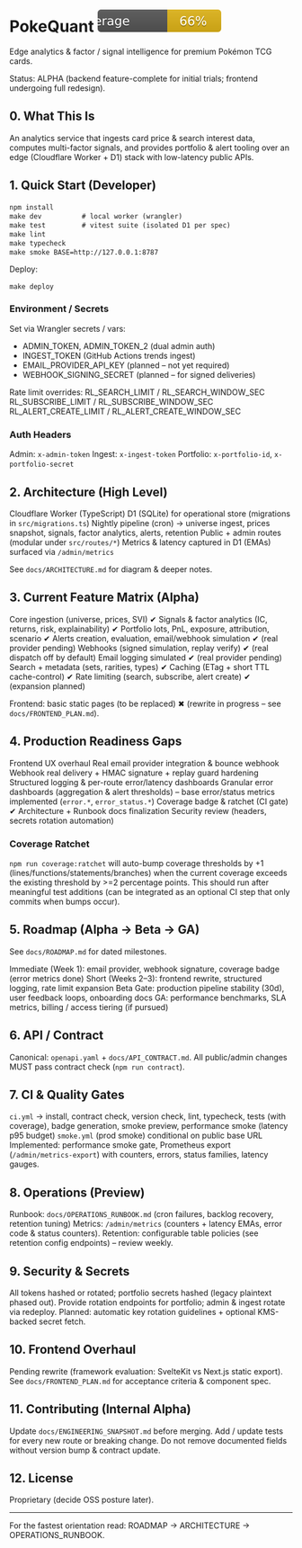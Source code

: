 # PokeQuant ![Coverage](public/coverage-badge.svg)

Edge analytics & factor / signal intelligence for premium Pokémon TCG cards.

Status: ALPHA (backend feature-complete for initial trials; frontend undergoing full redesign).

## 0. What This Is
An analytics service that ingests card price & search interest data, computes multi-factor signals, and provides portfolio & alert tooling over an edge (Cloudflare Worker + D1) stack with low-latency public APIs.

## 1. Quick Start (Developer)
```
npm install
make dev          # local worker (wrangler)
make test         # vitest suite (isolated D1 per spec)
make lint
make typecheck
make smoke BASE=http://127.0.0.1:8787
```
Deploy:
```
make deploy
```

### Environment / Secrets
Set via Wrangler secrets / vars:
- ADMIN_TOKEN, ADMIN_TOKEN_2 (dual admin auth)
- INGEST_TOKEN (GitHub Actions trends ingest)
- EMAIL_PROVIDER_API_KEY (planned – not yet required)
- WEBHOOK_SIGNING_SECRET (planned – for signed deliveries)

Rate limit overrides:
RL_SEARCH_LIMIT / RL_SEARCH_WINDOW_SEC
RL_SUBSCRIBE_LIMIT / RL_SUBSCRIBE_WINDOW_SEC
RL_ALERT_CREATE_LIMIT / RL_ALERT_CREATE_WINDOW_SEC

### Auth Headers
Admin: `x-admin-token`
Ingest: `x-ingest-token`
Portfolio: `x-portfolio-id`, `x-portfolio-secret`

## 2. Architecture (High Level)
Cloudflare Worker (TypeScript)
D1 (SQLite) for operational store (migrations in `src/migrations.ts`)
Nightly pipeline (cron) → universe ingest, prices snapshot, signals, factor analytics, alerts, retention
Public + admin routes (modular under `src/routes/*`)
Metrics & latency captured in D1 (EMAs) surfaced via `/admin/metrics`

See `docs/ARCHITECTURE.md` for diagram & deeper notes.

## 3. Current Feature Matrix (Alpha)
Core ingestion (universe, prices, SVI) ✔
Signals & factor analytics (IC, returns, risk, explainability) ✔
Portfolio lots, PnL, exposure, attribution, scenario ✔
Alerts creation, evaluation, email/webhook simulation ✔ (real provider pending)
Webhooks (signed simulation, replay verify) ✔ (real dispatch off by default)
Email logging simulated ✔ (real provider pending)
Search + metadata (sets, rarities, types) ✔
Caching (ETag + short TTL cache-control) ✔
Rate limiting (search, subscribe, alert create) ✔ (expansion planned)

Frontend: basic static pages (to be replaced) ✖ (rewrite in progress – see `docs/FRONTEND_PLAN.md`).

## 4. Production Readiness Gaps
Frontend UX overhaul
Real email provider integration & bounce webhook
Webhook real delivery + HMAC signature + replay guard hardening
Structured logging & per-route error/latency dashboards
Granular error dashboards (aggregation & alert thresholds) – base error/status metrics implemented (`error.*`, `error_status.*`)
Coverage badge & ratchet (CI gate) ✔
Architecture + Runbook docs finalization
Security review (headers, secrets rotation automation)

### Coverage Ratchet
`npm run coverage:ratchet` will auto-bump coverage thresholds by +1 (lines/functions/statements/branches) when the current coverage exceeds the existing threshold by >=2 percentage points. This should run after meaningful test additions (can be integrated as an optional CI step that only commits when bumps occur).

## 5. Roadmap (Alpha → Beta → GA)
See `docs/ROADMAP.md` for dated milestones.

Immediate (Week 1): email provider, webhook signature, coverage badge (error metrics done)
Short (Weeks 2–3): frontend rewrite, structured logging, rate limit expansion
Beta Gate: production pipeline stability (30d), user feedback loops, onboarding docs
GA: performance benchmarks, SLA metrics, billing / access tiering (if pursued)

## 6. API / Contract
Canonical: `openapi.yaml` + `docs/API_CONTRACT.md`. All public/admin changes MUST pass contract check (`npm run contract`).

## 7. CI & Quality Gates
`ci.yml` → install, contract check, version check, lint, typecheck, tests (with coverage), badge generation, smoke preview, performance smoke (latency p95 budget)
`smoke.yml` (prod smoke) conditional on public base URL
Implemented: performance smoke gate, Prometheus export (`/admin/metrics-export`) with counters, errors, status families, latency gauges.

## 8. Operations (Preview)
Runbook: `docs/OPERATIONS_RUNBOOK.md` (cron failures, backlog recovery, retention tuning)
Metrics: `/admin/metrics` (counters + latency EMAs, error code & status counters).
Retention: configurable table policies (see retention config endpoints) – review weekly.

## 9. Security & Secrets
All tokens hashed or rotated; portfolio secrets hashed (legacy plaintext phased out). Provide rotation endpoints for portfolio; admin & ingest rotate via redeploy.
Planned: automatic key rotation guidelines + optional KMS-backed secret fetch.

## 10. Frontend Overhaul
Pending rewrite (framework evaluation: SvelteKit vs Next.js static export). See `docs/FRONTEND_PLAN.md` for acceptance criteria & component spec.

## 11. Contributing (Internal Alpha)
Update `docs/ENGINEERING_SNAPSHOT.md` before merging.
Add / update tests for every new route or breaking change.
Do not remove documented fields without version bump & contract update.

## 12. License
Proprietary (decide OSS posture later).

---
For the fastest orientation read: ROADMAP → ARCHITECTURE → OPERATIONS_RUNBOOK.
